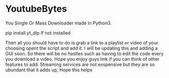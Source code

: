 # YoutubeBytes
You Single Or Mass Downloader made in Python3.

pip install yt_dlp
If not installed

Then all you should have to do is grab a link to a playlist or video of your choosing opent the script and add it.
I will be updating this and adding a GUI soon. So there will be no hastles such as having to edit the code every you download a video.
Hope you enjoy guys lmk if you can think of other features to add. Streaming services are not exspensive but they are so ubundant that it adds up, Hope this helps

